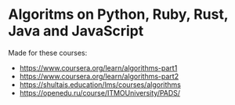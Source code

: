 # Algoritms on Python, Ruby, Rust, Java and JavaScript

Made for these courses:

- https://www.coursera.org/learn/algorithms-part1
- https://www.coursera.org/learn/algorithms-part2
- https://shultais.education/lms/courses/algorithms
- https://openedu.ru/course/ITMOUniversity/PADS/
